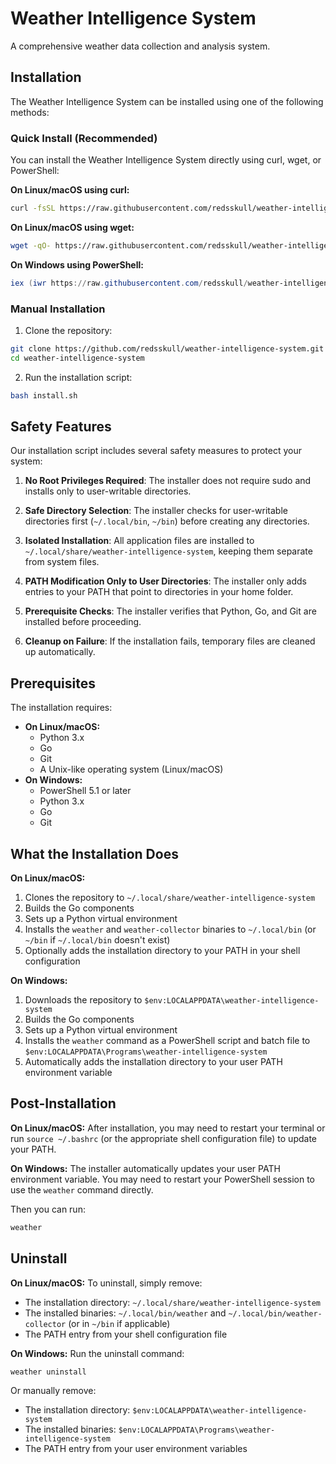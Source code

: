 # Weather Intelligence System

A comprehensive weather data collection and analysis system.

## Installation

The Weather Intelligence System can be installed using one of the following methods:

### Quick Install (Recommended)

You can install the Weather Intelligence System directly using curl, wget, or PowerShell:

**On Linux/macOS using curl:**
```bash
curl -fsSL https://raw.githubusercontent.com/redsskull/weather-intelligence-system/main/install.sh | bash
```

**On Linux/macOS using wget:**
```bash
wget -qO- https://raw.githubusercontent.com/redsskull/weather-intelligence-system/main/install.sh | bash
```

**On Windows using PowerShell:**
```powershell
iex (iwr https://raw.githubusercontent.com/redsskull/weather-intelligence-system/main/install.ps1 -UseBasicParsing)
```

### Manual Installation

1. Clone the repository:
```bash
git clone https://github.com/redsskull/weather-intelligence-system.git
cd weather-intelligence-system
```

2. Run the installation script:
```bash
bash install.sh
```

## Safety Features

Our installation script includes several safety measures to protect your system:

1. **No Root Privileges Required**: The installer does not require sudo and installs only to user-writable directories.

2. **Safe Directory Selection**: The installer checks for user-writable directories first (`~/.local/bin`, `~/bin`) before creating any directories.

3. **Isolated Installation**: All application files are installed to `~/.local/share/weather-intelligence-system`, keeping them separate from system files.

4. **PATH Modification Only to User Directories**: The installer only adds entries to your PATH that point to directories in your home folder.

5. **Prerequisite Checks**: The installer verifies that Python, Go, and Git are installed before proceeding.

6. **Cleanup on Failure**: If the installation fails, temporary files are cleaned up automatically.

## Prerequisites

The installation requires:
- **On Linux/macOS:**
  - Python 3.x
  - Go
  - Git
  - A Unix-like operating system (Linux/macOS)
- **On Windows:**
  - PowerShell 5.1 or later
  - Python 3.x
  - Go
  - Git

## What the Installation Does

**On Linux/macOS:**
1. Clones the repository to `~/.local/share/weather-intelligence-system`
2. Builds the Go components
3. Sets up a Python virtual environment
4. Installs the `weather` and `weather-collector` binaries to `~/.local/bin` (or `~/bin` if `~/.local/bin` doesn't exist)
5. Optionally adds the installation directory to your PATH in your shell configuration

**On Windows:**
1. Downloads the repository to `$env:LOCALAPPDATA\weather-intelligence-system`
2. Builds the Go components
3. Sets up a Python virtual environment
4. Installs the `weather` command as a PowerShell script and batch file to `$env:LOCALAPPDATA\Programs\weather-intelligence-system`
5. Automatically adds the installation directory to your user PATH environment variable

## Post-Installation

**On Linux/macOS:**
After installation, you may need to restart your terminal or run `source ~/.bashrc` (or the appropriate shell configuration file) to update your PATH.

**On Windows:**
The installer automatically updates your user PATH environment variable. You may need to restart your PowerShell session to use the `weather` command directly.

Then you can run:
```bash
weather
```

## Uninstall

**On Linux/macOS:**
To uninstall, simply remove:
- The installation directory: `~/.local/share/weather-intelligence-system`
- The installed binaries: `~/.local/bin/weather` and `~/.local/bin/weather-collector` (or in `~/bin` if applicable)
- The PATH entry from your shell configuration file

**On Windows:**
Run the uninstall command:
```powershell
weather uninstall
```
Or manually remove:
- The installation directory: `$env:LOCALAPPDATA\weather-intelligence-system`
- The installed binaries: `$env:LOCALAPPDATA\Programs\weather-intelligence-system`
- The PATH entry from your user environment variables